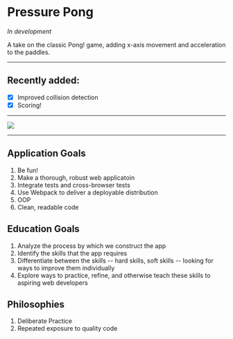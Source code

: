 # Pressure Pong

*In development*

A take on the classic Pong! game, adding x-axis movement and acceleration to the paddles.

----

## Recently added:

- [X] Improved collision detection
- [X] Scoring!

----

<img src="http://i.imgur.com/DNab8kB.gifv" />

----

## Application Goals

1. Be fun!
2. Make a thorough, robust web applicatoin
2. Integrate tests and cross-browser tests
3. Use Webpack to deliver a deployable distribution
4. OOP
5. Clean, readable code

## Education Goals

1. Analyze the process by which we construct the app
2. Identify the skills that the app requires
3. Differentiate between the skills -- hard skills, soft skills -- looking for ways to improve them individually
4. Explore ways to practice, refine, and otherwise teach these skills to aspiring web developers

## Philosophies

1. Deliberate Practice
2. Repeated exposure to quality code
